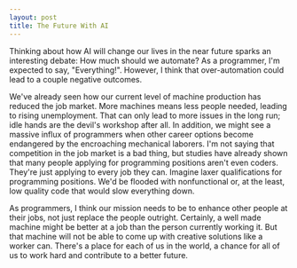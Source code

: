 ```yaml
---
layout: post
title: The Future With AI
---
```


Thinking about how AI will change our lives in the near future sparks an interesting debate: How much should we automate? As a programmer, I'm expected to say, "Everything!". However, I think that over-automation could lead to a couple negative outcomes.

We've already seen how our current level of machine production has reduced the job market. More machines means less people needed, leading to rising unemployment. That can only lead to more issues in the long run; idle hands are the devil's workshop after all. In addition, we might see a massive influx of programmers when other career options become endangered by the encroaching mechanical laborers. I'm not saying that competition in the job market is a bad thing, but studies have already shown that many people applying for programming positions aren't even coders. They're just applying to every job they can. Imagine laxer qualifications for programming positions. We'd be flooded with nonfunctional or, at the least, low quality code that would slow everything down. 

As programmers, I think our mission needs to be to enhance other people at their jobs, not just replace the people outright. Certainly, a well made machine might be better at a job than the person currently working it. But that machine will not be able to come up with creative solutions like a worker can. There's a place for each of us in the world, a chance for all of us to work hard and contribute to a better future.